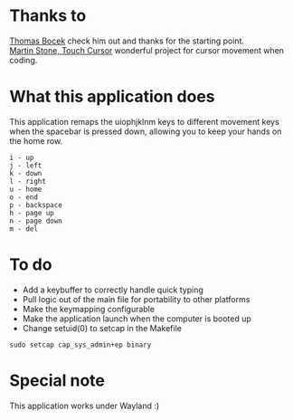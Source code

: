 # Thanks to
[Thomas Bocek](https://github.com/tbocek) check him out and thanks for the starting point.  
[Martin Stone, Touch Cursor](https://github.com/martin-stone/touchcursor) wonderful project for cursor movement when coding.

# What this application does
This application remaps the uiophjklnm keys to different movement keys when the spacebar is pressed down, allowing you to keep your hands on the home row.

```
i - up
j - left
k - down
l - right
u - home
o - end
p - backspace
h - page up
n - page down
m - del
```

# To do
* Add a keybuffer to correctly handle quick typing
* Pull logic out of the main file for portability to other platforms
* Make the keymapping configurable
* Make the application launch when the computer is booted up
* Change setuid(0) to setcap in the Makefile
```
sudo setcap cap_sys_admin+ep binary
```

# Special note
This application works under Wayland :)
